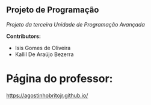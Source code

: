 ## Projeto de Programação

*Projeto da terceira Unidade de Programação Avançada*

**Contributors:**
- Isis Gomes de Oliveira
- Kallil De Araújo Bezerra

# Página do professor:
https://agostinhobritojr.github.io/
